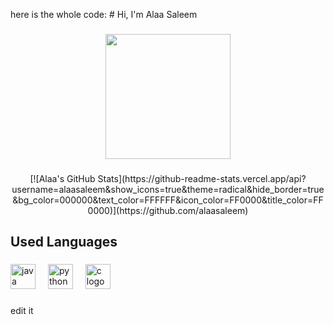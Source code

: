 here is the whole code: # Hi, I'm Alaa Saleem



###

<div align="center">
  <img height="200" src="https://media.tenor.com/2FGOkckYVfUAAAAC/violet-evergarden-hi.gif"  />
</div>

###
 <div align="center">
[![Alaa's GitHub Stats](https://github-readme-stats.vercel.app/api?username=alaasaleem&show_icons=true&theme=radical&hide_border=true&bg_color=000000&text_color=FFFFFF&icon_color=FF0000&title_color=FF0000)](https://github.com/alaasaleem)

</div>



###
## Used Languages

###

<div align="left">
  <img src="https://cdn.jsdelivr.net/gh/devicons/devicon/icons/java/java-original.svg" height="40" alt="java logo"  />
  <img width="12" />
  <img src="https://cdn.jsdelivr.net/gh/devicons/devicon/icons/python/python-original.svg" height="40" alt="python logo"  />
  <img width="12" />
  <img src="https://cdn.jsdelivr.net/gh/devicons/devicon/icons/c/c-original.svg" height="40" alt="c logo"  />
</div>

###
 edit it
